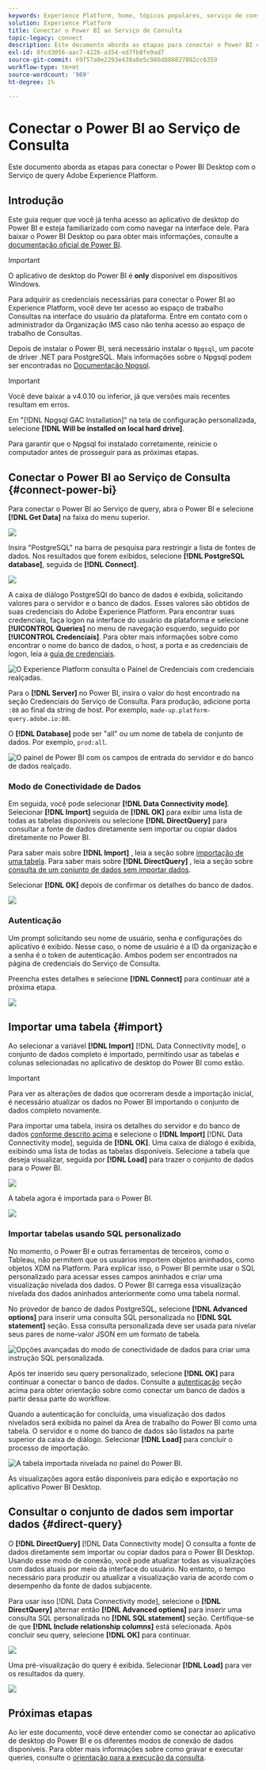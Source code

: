 ```yaml
---
keywords: Experience Platform, home, tópicos populares, serviço de consulta, serviço de consulta, Power BI, power bi, conectar ao serviço de consulta;
solution: Experience Platform
title: Conectar o Power BI ao Serviço de Consulta
topic-legacy: connect
description: Este documento aborda as etapas para conectar o Power BI com o Adobe Experience Platform Query Service.
exl-id: 8fcd3056-aac7-4226-a354-ed7fb8fe9ad7
source-git-commit: 69f57a0e2293e438a0e5c986d888027892cc6359
workflow-type: tm+mt
source-wordcount: '969'
ht-degree: 1%

---
```


# Conectar o Power BI ao Serviço de Consulta

Este documento aborda as etapas para conectar o Power BI Desktop com o Serviço de query Adobe Experience Platform.

## Introdução

Este guia requer que você já tenha acesso ao aplicativo de desktop do Power BI e esteja familiarizado com como navegar na interface dele. Para baixar o Power BI Desktop ou para obter mais informações, consulte a [documentação oficial de Power BI](https://docs.microsoft.com/pt-BR/power-bi/).

>[!IMPORTANT]
>
> O aplicativo de desktop do Power BI é **only** disponível em dispositivos Windows.

Para adquirir as credenciais necessárias para conectar o Power BI ao Experience Platform, você deve ter acesso ao espaço de trabalho Consultas na interface do usuário da plataforma. Entre em contato com o administrador da Organização IMS caso não tenha acesso ao espaço de trabalho de Consultas.

Depois de instalar o Power BI, será necessário instalar o `Npgsql`, um pacote de driver .NET para PostgreSQL. Mais informações sobre o Npgsql podem ser encontradas no [Documentação Npgsql](https://www.npgsql.org/doc/index.html).

>[!IMPORTANT]
>
>Você deve baixar a v4.0.10 ou inferior, já que versões mais recentes resultam em erros.

Em &quot;[!DNL Npgsql GAC Installation]&quot; na tela de configuração personalizada, selecione **[!DNL Will be installed on local hard drive]**.

Para garantir que o Npgsql foi instalado corretamente, reinicie o computador antes de prosseguir para as próximas etapas.

## Conectar o Power BI ao Serviço de Consulta {#connect-power-bi}

Para conectar o Power BI ao Serviço de query, abra o Power BI e selecione **[!DNL Get Data]** na faixa do menu superior.

![](../images/clients/power-bi/open-power-bi.png)

Insira &quot;PostgreSQL&quot; na barra de pesquisa para restringir a lista de fontes de dados. Nos resultados que forem exibidos, selecione **[!DNL PostgreSQL database]**, seguida de **[!DNL Connect]**.

![](../images/clients/power-bi/get-data.png)

A caixa de diálogo PostgreSQl do banco de dados é exibida, solicitando valores para o servidor e o banco de dados. Esses valores são obtidos de suas credenciais do Adobe Experience Platform. Para encontrar suas credenciais, faça logon na interface do usuário da plataforma e selecione **[!UICONTROL Queries]** no menu de navegação esquerdo, seguido por **[!UICONTROL Credenciais]**. Para obter mais informações sobre como encontrar o nome do banco de dados, o host, a porta e as credenciais de logon, leia a [guia de credenciais](../ui/credentials.md).

![O Experience Platform consulta o Painel de Credenciais com credenciais realçadas.](../images/clients/power-bi/query-service-credentials-page.png)

Para o **[!DNL Server]** no Power BI, insira o valor do host encontrado na seção Credenciais do Serviço de Consulta. Para produção, adicione porta `:80` ao final da string de host. Por exemplo, `made-up.platform-query.adobe.io:80`.

O **[!DNL Database]** pode ser &quot;all&quot; ou um nome de tabela de conjunto de dados. Por exemplo, `prod:all`.

![O painel de Power BI com os campos de entrada do servidor e do banco de dados realçado.](../images/clients/power-bi/postgresql-database-dialog.png)

### Modo de Conectividade de Dados

Em seguida, você pode selecionar **[!DNL Data Connectivity mode]**. Selecionar **[!DNL Import]** seguida de **[!DNL OK]** para exibir uma lista de todas as tabelas disponíveis ou selecione **[!DNL DirectQuery]** para consultar a fonte de dados diretamente sem importar ou copiar dados diretamente no Power BI.

Para saber mais sobre **[!DNL Import]** , leia a seção sobre [importação de uma tabela](#import). Para saber mais sobre **[!DNL DirectQuery]** , leia a seção sobre [consulta de um conjunto de dados sem importar dados](#direct-query).

Selecionar **[!DNL OK]** depois de confirmar os detalhes do banco de dados.

![](../images/clients/power-bi/connectivity-mode.png)

### Autenticação

Um prompt solicitando seu nome de usuário, senha e configurações do aplicativo é exibido. Nesse caso, o nome de usuário é a ID da organização e a senha é o token de autenticação. Ambos podem ser encontrados na página de credenciais do Serviço de Consulta.

Preencha estes detalhes e selecione **[!DNL Connect]** para continuar até a próxima etapa.

![](../images/clients/power-bi/import-mode.png)

## Importar uma tabela {#import}

Ao selecionar a variável **[!DNL Import]** [!DNL Data Connectivity mode], o conjunto de dados completo é importado, permitindo usar as tabelas e colunas selecionadas no aplicativo de desktop do Power BI como estão.

>[!IMPORTANT]
>
>Para ver as alterações de dados que ocorreram desde a importação inicial, é necessário atualizar os dados no Power BI importando o conjunto de dados completo novamente.

Para importar uma tabela, insira os detalhes do servidor e do banco de dados [conforme descrito acima](#connect-power-bi) e selecione o **[!DNL Import]** [!DNL Data Connectivity mode], seguida de **[!DNL OK]**. Uma caixa de diálogo é exibida, exibindo uma lista de todas as tabelas disponíveis. Selecione a tabela que deseja visualizar, seguida por **[!DNL Load]** para trazer o conjunto de dados para o Power BI.

![](../images/clients/power-bi/preview-table.png)

A tabela agora é importada para o Power BI.

![](../images/clients/power-bi/import-table.png)

### Importar tabelas usando SQL personalizado

No momento, o Power BI e outras ferramentas de terceiros, como o Tableau, não permitem que os usuários importem objetos aninhados, como objetos XDM na Platform. Para explicar isso, o Power BI permite usar o SQL personalizado para acessar esses campos aninhados e criar uma visualização nivelada dos dados. O Power BI carrega essa visualização nivelada dos dados aninhados anteriormente como uma tabela normal.

No provedor de banco de dados PostgreSQL, selecione **[!DNL Advanced options]** para inserir uma consulta SQL personalizada no **[!DNL SQL statement]** seção. Essa consulta personalizada deve ser usada para nivelar seus pares de nome-valor JSON em um formato de tabela.

![Opções avançadas do modo de conectividade de dados para criar uma instrução SQL personalizada.](../images/clients/power-bi/custom-sql-statement.png)

Após ter inserido seu query personalizado, selecione **[!DNL OK]** para continuar a conectar o banco de dados. Consulte a [autenticação](#authentication) seção acima para obter orientação sobre como conectar um banco de dados a partir dessa parte do workflow.

Quando a autenticação for concluída, uma visualização dos dados nivelados será exibida no painel da Área de trabalho do Power BI como uma tabela. O servidor e o nome do banco de dados são listados na parte superior da caixa de diálogo. Selecionar **[!DNL Load]** para concluir o processo de importação.

![A tabela importada nivelada no painel do Power BI.](../images/clients/power-bi/imported-table-preview.png)

As visualizações agora estão disponíveis para edição e exportação no aplicativo Power BI Desktop.

## Consultar o conjunto de dados sem importar dados {#direct-query}

O **[!DNL DirectQuery]** [!DNL Data Connectivity mode] O consulta a fonte de dados diretamente sem importar ou copiar dados para o Power BI Desktop. Usando esse modo de conexão, você pode atualizar todas as visualizações com dados atuais por meio da interface do usuário. No entanto, o tempo necessário para produzir ou atualizar a visualização varia de acordo com o desempenho da fonte de dados subjacente.

Para usar isso [!DNL Data Connectivity mode], selecione o **[!DNL DirectQuery]** alternar então **[!DNL Advanced options]** para inserir uma consulta SQL personalizada no **[!DNL SQL statement]** seção. Certifique-se de que **[!DNL Include relationship columns]** está selecionada. Após concluir seu query, selecione **[!DNL OK]** para continuar.

![](../images/clients/power-bi/direct-query-mode.png)

Uma pré-visualização do query é exibida. Selecionar **[!DNL Load]** para ver os resultados da query.

![](../images/clients/power-bi/preview-direct-query.png)

## Próximas etapas

Ao ler este documento, você deve entender como se conectar ao aplicativo de desktop do Power BI e os diferentes modos de conexão de dados disponíveis. Para obter mais informações sobre como gravar e executar queries, consulte o [orientação para a execução da consulta](../best-practices/writing-queries.md).
